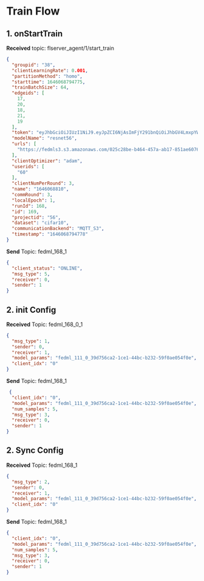 # Train Flow

## 1. onStartTrain

**Received**
topic: flserver_agent/1/start_train

```json
{
  "groupid": "38",
  "clientLearningRate": 0.001,
  "partitionMethod": "homo",
  "starttime": 1646068794775,
  "trainBatchSize": 64,
  "edgeids": [
    17,
    20,
    18,
    21,
    19
  ],
  "token": "eyJhbGciOiJIUzI1NiJ9.eyJpZCI6NjAsImFjY291bnQiOiJhbGV4LmxpYW5nIiwibG9naW5UaW1lIjoiMTY0NjA2NTY5MDAwNSIsImV4cCI6MH0.0OTXuMTfxqf2duhkBG1CQDj1UVgconnoSH0PASAEzM4",
  "modelName": "resnet56",
  "urls": [
    "https://fedmls3.s3.amazonaws.com/025c28be-b464-457a-ab17-851ae60767a9"
  ],
  "clientOptimizer": "adam",
  "userids": [
    "60"
  ],
  "clientNumPerRound": 3,
  "name": "1646068810",
  "commRound": 3,
  "localEpoch": 1,
  "runId": 168,
  "id": 169,
  "projectid": "56",
  "dataset": "cifar10",
  "communicationBackend": "MQTT_S3",
  "timestamp": "1646068794778"
}
```

**Send**
Topic: fedml_168_1

```json
{
  "client_status": "ONLINE",
  "msg_type": 5,
  "receiver": 0,
  "sender": 1
}
```

## 2. init Config

**Received**
Topic: fedml_168_0_1

```json
{
  "msg_type": 1,
  "sender": 0,
  "receiver": 1,
  "model_params": "fedml_111_0_39d756ca2-1ce1-44bc-b232-59f0ae054f0e",
  "client_idx": "0"
}
```

**Send**
Topic: fedml_168_1

```json
 {
  "client_idx": "0",
  "model_params": "fedml_111_0_39d756ca2-1ce1-44bc-b232-59f0ae054f0e",
  "num_samples": 5,
  "msg_type": 3,
  "receiver": 0,
  "sender": 1
}
```

## 2. Sync Config

**Received**
Topic: fedml_168_1

```json
{
  "msg_type": 2,
  "sender": 0,
  "receiver": 1,
  "model_params": "fedml_111_0_39d756ca2-1ce1-44bc-b232-59f0ae054f0e",
  "client_idx": "0"
}
```

**Send**
Topic: fedml_168_1

```json
{
  "client_idx": "0",
  "model_params": "fedml_111_0_39d756ca2-1ce1-44bc-b232-59f0ae054f0e",
  "num_samples": 5,
  "msg_type": 3,
  "receiver": 0,
  "sender": 1
}
```